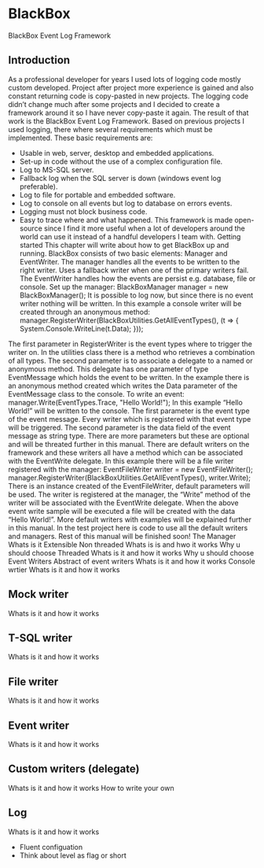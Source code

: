 # BlackBox
BlackBox Event Log Framework

## Introduction
As a professional developer for years I used lots of logging code mostly custom developed. Project after project more experience is gained and also constant returning code is copy-pasted in new projects. The logging code didn’t change much after some projects and I decided to create a framework around it so I have never copy-paste it again. The result of that work is the BlackBox Event Log Framework.
Based on previous projects I used logging, there where several requirements which must be implemented. These basic requirements are:
-	Usable in web, server, desktop and embedded applications.
-	Set-up in code without the use of a complex configuration file.
-	Log to MS-SQL server.
-	Fallback log when the SQL server is down (windows event log preferable).
-	Log to file for portable and embedded software.
-	Log to console on all events but log to database on errors events.
-	Logging must not block business code.
-	Easy to trace where and what happened.
This framework is made open-source since I find it more useful when a lot of developers around the world can use it instead of a handful developers I team with.
Getting started
This chapter will write about how to get BlackBox up and running.
BlackBox consists of two basic elements: Manager and EventWriter.
The manager handles all the events to be written to the right writer. Uses a fallback writer when one of the primary writers fail.
The EventWriter handles how the events are persist e.g. database, file or console.
Set up the manager:
BlackBoxManager manager = new BlackBoxManager();
It is possible to log now, but since there is no event writer nothing will be written. In this example a console writer will be created through an anonymous method:
manager.RegisterWriter(BlackBoxUtilities.GetAllEventTypes(), (t =>
{
   System.Console.WriteLine(t.Data);
}));

The first parameter in RegisterWriter is the event types where to trigger the writer on. In the utilities class there is a method who retrieves a combination of all types. The second parameter is to associate a delegate to a named or anonymous method. This delegate has one parameter of type EventMessage which holds the event to be written. In the example there is an anonymous method created which writes the Data parameter of the EventMessage class to the console.
To write an event:
manager.Write(EventTypes.Trace, "Hello World!");
In this example “Hello World!” will be written to the console. The first parameter is the event type of the event message. Every writer which is registered with that event type will be triggered. The second parameter is the data field of the event message as string type. There are more parameters but these are optional and will be threated further in this manual.
There are default writers on the framework and these writers all have a method which can be associated with the EventWrite delegate. In this example there will be a file writer registered with the manager:
EventFileWriter writer = new EventFileWriter();
manager.RegisterWriter(BlackBoxUtilities.GetAllEventTypes(), writer.Write);
There is an instance created of the EventFileWriter, default parameters will be used. The writer is registered at the manager, the “Write” method of the writer will be associated with the EventWrite delegate. When the above event write sample will be executed a file will be created with the data “Hello World!”.
More default writers with examples will be explained further in this manual. In the test project here is code to use all the default writers and managers.
Rest of this manual will be finished soon!
The Manager
Whats is it
Extensible
Non threaded
Whats is is and hwo it works
Why u should choose
Threaded
Whats is it and how it works
Why u should choose
Event Writers
Abstract of event writers
Whats is it and how it works
Console wrtier
Whats is it and how it works

## Mock writer
Whats is it and how it works

## T-SQL writer
Whats is it and how it works

## File writer
Whats is it and how it works

## Event writer	
Whats is it and how it works

## Custom writers (delegate)
Whats is it and how it works
How to write your own

## Log
Whats is it and how it works

- Fluent configuation
- Think about level as flag or short